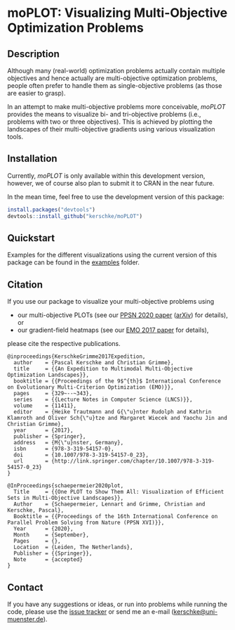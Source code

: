 # moPLOT: Visualizing Multi-Objective Optimization Problems

## Description

Although many (real-world) optimization problems actually contain multiple objectives and
hence actually are multi-objective optimization problems, people often prefer to handle
them as single-objective problems (as those are easier to grasp).

In an attempt to make multi-objective problems more conceivable, *moPLOT* provides the
means to visualize bi- and tri-objective problems (i.e., problems with two or three
objectives). This is achieved by plotting the landscapes of their multi-objective gradients
using various visualization tools.


## Installation

Currently, *moPLOT* is only available within this development version, however, we of
course also plan to submit it to CRAN in the near future.

In the mean time, feel free to use the development version of this package:

```r
install.packages("devtools")
devtools::install_github("kerschke/moPLOT")
```


## Quickstart

Examples for the different visualizations using the current version of this package can be found in the [examples](/examples) folder.


## Citation

If you use our package to visualize your multi-objective problems using
* our multi-objective PLOTs (see our [PPSN 2020 paper](https://link.springer.com/chapter/10.1007%2F978-3-030-58115-2_11) ([arXiv](https://arxiv.org/abs/2006.11547)) for details), or
* our gradient-field heatmaps (see our [EMO 2017 paper](http://link.springer.com/chapter/10.1007/978-3-319-54157-0_23) for details),

please cite the respective publications.

```
@inproceedings{KerschkeGrimme2017Expedition,
  author    = {Pascal Kerschke and Christian Grimme},
  title     = {{An Expedition to Multimodal Multi-Objective Optimization Landscapes}},
  booktitle = {{Proceedings of the 9$^{th}$ International Conference on Evolutionary Multi-Criterion Optimization (EMO)}},
  pages     = {329~--~343},
  series    = {{Lecture Notes in Computer Science (LNCS)}},
  volume    = {11411},
  editor    = {Heike Trautmann and G{\"u}nter Rudolph and Kathrin Klamroth and Oliver Sch{\"u}tze and Margaret Wiecek and Yaochu Jin and Christian Grimme},
  year      = {2017},
  publisher = {Springer},
  address   = {M{\"u}nster, Germany},
  isbn      = {978-3-319-54157-0},
  doi       = {10.1007/978-3-319-54157-0_23},
  url       = {http://link.springer.com/chapter/10.1007/978-3-319-54157-0_23}
}

@InProceedings{schaepermeier2020plot,
  Title     = {{One PLOT to Show Them All: Visualization of Efficient Sets in Multi-Objective Landscapes}},
  Author    = {Schaepermeier, Lennart and Grimme, Christian and Kerschke, Pascal},
  Booktitle = {{Proceedings of the 16th International Conference on Parallel Problem Solving from Nature (PPSN XVI)}},
  Year      = {2020},
  Month     = {September},
  Pages     = {},
  Location  = {Leiden, The Netherlands},
  Publisher = {{Springer}},
  Note      = {accepted}
}
```


## Contact

If you have any suggestions or ideas, or run into problems while running the code, please
use the [issue tracker](https://github.com/kerschke/moPLOT/issues) or send me an e-mail (<kerschke@uni-muenster.de>).
